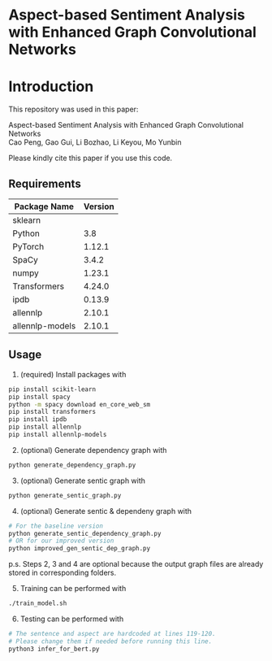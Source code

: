 # Aspect-based Sentiment Analysis with Enhanced Graph Convolutional Networks
# Introduction
This repository was used in this paper:  
  
Aspect-based Sentiment Analysis with Enhanced Graph Convolutional Networks
<br>
Cao Peng, Gao Gui, Li Bozhao, Li Keyou, Mo Yunbin
  
Please kindly cite this paper if you use this code.

## Requirements

| Package Name | Version |
| --- | -- |
| sklearn | |
| Python | 3.8 |
| PyTorch | 1.12.1 |
| SpaCy | 3.4.2 |
| numpy | 1.23.1 |
| Transformers | 4.24.0 |
| ipdb | 0.13.9 |
| allennlp | 2.10.1 |
|allennlp-models | 2.10.1 |

## Usage

1. (required) Install packages with
```bash
pip install scikit-learn
pip install spacy
python -m spacy download en_core_web_sm
pip install transformers
pip install ipdb
pip install allennlp
pip install allennlp-models
```
2. (optional) Generate dependency graph with
```bash
python generate_dependency_graph.py
```
3. (optional) Generate sentic graph with
```bash
python generate_sentic_graph.py
```
4. (optional) Generate sentic & dependeny graph with
```bash
# For the baseline version
python generate_sentic_dependency_graph.py
# OR for our improved version
python improved_gen_sentic_dep_graph.py
```
p.s. Steps 2, 3 and 4 are optional because the output graph files are already stored in corresponding folders.

5. Training can be performed with
```bash
./train_model.sh
```

6. Testing can be performed with
```bash
# The sentence and aspect are hardcoded at lines 119-120.
# Please change them if needed before running this line.
python3 infer_for_bert.py
```